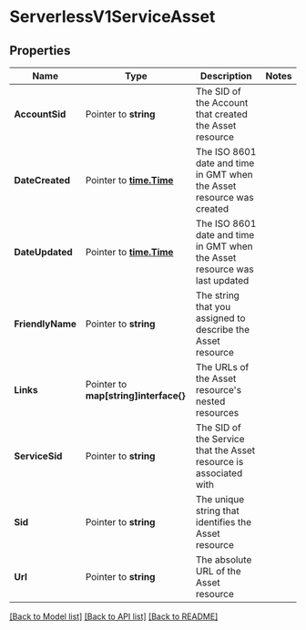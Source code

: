 # ServerlessV1ServiceAsset

## Properties

Name | Type | Description | Notes
------------ | ------------- | ------------- | -------------
**AccountSid** | Pointer to **string** | The SID of the Account that created the Asset resource |
**DateCreated** | Pointer to [**time.Time**](time.Time.md) | The ISO 8601 date and time in GMT when the Asset resource was created |
**DateUpdated** | Pointer to [**time.Time**](time.Time.md) | The ISO 8601 date and time in GMT when the Asset resource was last updated |
**FriendlyName** | Pointer to **string** | The string that you assigned to describe the Asset resource |
**Links** | Pointer to **map[string]interface{}** | The URLs of the Asset resource's nested resources |
**ServiceSid** | Pointer to **string** | The SID of the Service that the Asset resource is associated with |
**Sid** | Pointer to **string** | The unique string that identifies the Asset resource |
**Url** | Pointer to **string** | The absolute URL of the Asset resource |

[[Back to Model list]](../README.md#documentation-for-models) [[Back to API list]](../README.md#documentation-for-api-endpoints) [[Back to README]](../README.md)


